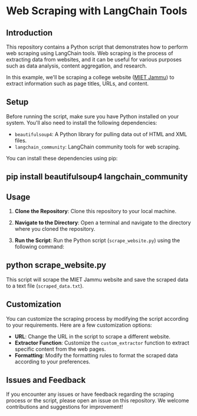 # Web Scraping with LangChain Tools

## Introduction

This repository contains a Python script that demonstrates how to perform web scraping using LangChain tools. Web scraping is the process of extracting data from websites, and it can be useful for various purposes such as data analysis, content aggregation, and research.

In this example, we'll be scraping a college website ([MIET Jammu](https://www.mietjmu.in/)) to extract information such as page titles, URLs, and content.

## Setup

Before running the script, make sure you have Python installed on your system. You'll also need to install the following dependencies:

- `beautifulsoup4`: A Python library for pulling data out of HTML and XML files.
- `langchain_community`: LangChain community tools for web scraping.

You can install these dependencies using pip:

## pip install beautifulsoup4 langchain_community


## Usage

1. **Clone the Repository**: Clone this repository to your local machine.

2. **Navigate to the Directory**: Open a terminal and navigate to the directory where you cloned the repository.

3. **Run the Script**: Run the Python script (`scrape_website.py`) using the following command:



## python scrape_website.py


This script will scrape the MIET Jammu website and save the scraped data to a text file (`scraped_data.txt`).

## Customization

You can customize the scraping process by modifying the script according to your requirements. Here are a few customization options:

- **URL**: Change the URL in the script to scrape a different website.
- **Extractor Function**: Customize the `custom_extractor` function to extract specific content from the web pages.
- **Formatting**: Modify the formatting rules to format the scraped data according to your preferences.

## Issues and Feedback

If you encounter any issues or have feedback regarding the scraping process or the script, please open an issue on this repository. We welcome contributions and suggestions for improvement!

